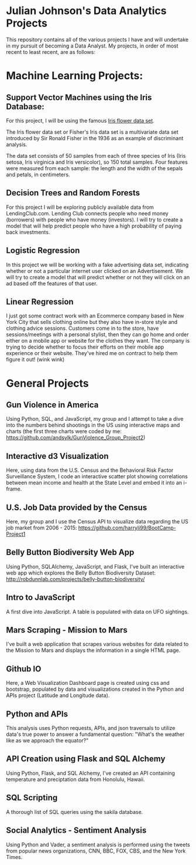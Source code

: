 # Julian Johnson's Data Analytics Projects

This repository contains all of the various projects I have and will undertake in my pursuit of becoming a Data Analyst. My projects, in order of most recent to least recent, are as follows:

# Machine Learning Projects:

## Support Vector Machines using the Iris Database:
For this project, I will be using the famous [Iris flower data set](http://en.wikipedia.org/wiki/Iris_flower_data_set). 

The Iris flower data set or Fisher's Iris data set is a multivariate data set introduced by Sir Ronald Fisher in the 1936 as an example of discriminant analysis. 

The data set consists of 50 samples from each of three species of Iris (Iris setosa, Iris virginica and Iris versicolor), so 150 total samples. Four features were measured from each sample: the length and the width of the sepals and petals, in centimeters.

## Decision Trees and Random Forests
For this project I will be exploring publicly available data from LendingClub.com. Lending Club connects people who need money (borrowers) with people who have money (investors). I will try to create a model that will help predict people who have a high probability of paying back investments. 

## Logistic Regression
In this project we will be working with a fake advertising data set, indicating whether or not a particular internet user clicked on an Advertisement. We will try to create a model that will predict whether or not they will click on an ad based off the features of that user.

## Linear Regression
I just got some contract work with an Ecommerce company based in New York City that sells clothing online but they also have in-store style and clothing advice sessions. Customers come in to the store, have sessions/meetings with a personal stylist, then they can go home and order either on a mobile app or website for the clothes they want. The company is trying to decide whether to focus their efforts on their mobile app experience or their website. They've hired me on contract to help them figure it out! (wink wink)

# General Projects

## Gun Violence in America
Using Python, SQL, and JavaScript, my group and I attempt to take a dive into the numbers behind shootings in the US using interactive maps and charts (the first three charts were coded by me: https://github.com/andsylk/GunViolence_Group_Project2)

## Interactive d3 Visualization
Here, using data from the U.S. Census and the Behavioral Risk Factor Surveillance System, I code an interactive scatter plot showing correlations between mean income and health at the State Level and embed it into an i-frame.

## U.S. Job Data provided by the Census
Here, my group and I use the Census API to visualize data regarding the US job market from 2006 - 2015: https://github.com/harryli99/BootCamp-Project1

## Belly Button Biodiversity Web App
Using Python, SQLAlchemy, JavaScript, and Flask, I've built an interactive web app which explores the Belly Button Biodiversity Dataset: http://robdunnlab.com/projects/belly-button-biodiversity/

## Intro to JavaScript
A first dive into JavaScript. A table is populated with data on UFO sightings.

## Mars Scraping - Mission to Mars
I've built a web application that scrapes various websites for data related to the Mission to Mars and displays the information in a single HTML page.

## Github IO
Here, a Web Visualization Dashboard page is created using css and bootstrap, populated by data and visualizations created in the Python and APIs project (Latitude and Longitude data).

## Python and APIs
This analysis uses Python requests, APIs, and json traversals to utilize data's true power to answer a fundamental question: "What's the weather like as we approach the equator?"

## API Creation using Flask and SQL Alchemy
Using Python, Flask, and SQL Alchemy, I've created an API containing temperature and preciptation data from Honolulu, Hawaii.

## SQL Scripting
A thorough list of SQL queries using the sakila database.

## Social Analytics - Sentiment Analysis
Using Python and Vader, a sentiment analysis is performed using the tweets from popular news organizations, CNN, BBC, FOX, CBS, and the New York Times.
